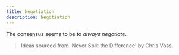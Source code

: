 ```yaml
---
title: Negotiation
description: Negotiation
---
```


The consensus seems to be to *always negotiate*.


> Ideas sourced from 'Never Split the Difference' by Chris Voss.
